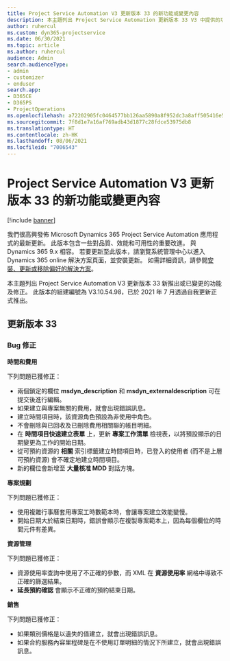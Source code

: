 ```yaml
---
title: Project Service Automation V3 更新版本 33 的新功能或變更內容
description: 本主題列出 Project Service Automation 更新版本 33 V3 中提供的功能和修正。
author: ruhercul
ms.custom: dyn365-projectservice
ms.date: 06/30/2021
ms.topic: article
ms.author: ruhercul
audience: Admin
search.audienceType:
- admin
- customizer
- enduser
search.app:
- D365CE
- D365PS
- ProjectOperations
ms.openlocfilehash: a72202905fc0464577bb126aa5890a8f952dc3a8aff505416e535b42b53df7db
ms.sourcegitcommit: 7f8d1e7a16af769adb43d1877c28fdce53975db8
ms.translationtype: HT
ms.contentlocale: zh-HK
ms.lasthandoff: 08/06/2021
ms.locfileid: "7006543"
---
```

# <a name="whats-new-or-changed-in-project-service-automation-update-release-33-v3"></a>Project Service Automation V3 更新版本 33 的新功能或變更內容

[!include [banner](../includes/psa-now-project-operations.md)]

我們很高興發佈 Microsoft Dynamics 365 Project Service Automation 應用程式的最新更新。 此版本包含一些對品質、效能和可用性的重要改進。 與 Dynamics 365 9.x 相容。 若要更新至此版本，請瀏覽系統管理中心以進入 Dynamics 365 online 解決方案頁面，並安裝更新。 如需詳細資訊，請參閱[安裝、更新或移除偏好的解決方案](/power-platform/admin/install-remove-preferred-solution)。

本主題列出 Project Service Automation V3 更新版本 33 新推出或已變更的功能及修正。 此版本的組建編號為 V3.10.54.98，已於 2021 年 7 月透過自我更新正式推出。

## <a name="update-release-33"></a>更新版本 33

### <a name="bug-fixes"></a>Bug 修正

**時間和費用**

下列問題已獲修正：

- 兩個鎖定的欄位 **msdyn_description** 和 **msdyn_externaldescription** 可在提交後進行編輯。
- 如果建立與專案無關的費用，就會出現錯誤訊息。
- 建立時間項目時，該資源角色預設為非使用中角色。
- 不會刪除與已回收及已刪除費用相關聯的帳目明細。
- 在 **時間項目快速建立表單** 上，更新 **專案工作清單** 檢視表，以將預設顯示的日期變更為工作的開始日期。
- 從可預約資源的 **相關** 索引標籤建立時間項目時，已登入的使用者 (而不是上層可預約資源) 會不確定地建立時間項目。
- 新的欄位會新增至 **大量核准 MDD** 對話方塊。

**專案規劃**

下列問題已獲修正：
- 使用複雜行事曆套用專案工時數範本時，會讓專案建立效能變慢。
- 開始日期大於結束日期時，錯誤會顯示在複製專案範本上，因為每個欄位的時間元件有差異。

**資源管理**

下列問題已獲修正：
- 資源使用率查詢中使用了不正確的參數，而 XML 在 **資源使用率** 網格中導致不正確的篩選結果。
- **延長預約確認** 會顯示不正確的預約結束日期。

**銷售**

下列問題已獲修正：
- 如果類別價格是以遺失的值建立，就會出現錯誤訊息。
- 如果合約服務內容里程碑是在不使用訂單明細的情況下所建立，就會出現錯誤訊息。
